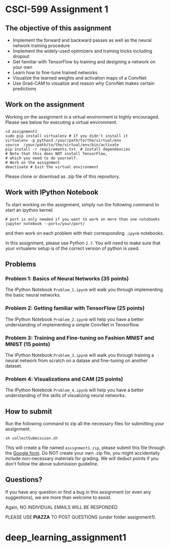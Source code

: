 # CSCI-599 Assignment 1

## The objective of this assignment
* Implement the forward and backward passes as well as the neural network training procedure
* Implement the widely-used optimizers and training tricks including dropout
* Get familiar with TensorFlow by training and designing a network on your own
* Learn how to fine-tune trained networks
* Visualize the learned weights and activation maps of a ConvNet
* Use Grad-CAM to visualize and reason why ConvNet makes certain predictions

## Work on the assignment
Working on the assignment in a virtual environment is highly encouraged.
Please see below for executing a virtual environment.
```shell
cd assignment1
sudo pip install virtualenv # If you didn't install it
virtualenv -p python3 /your/path/to/the/virtual/env
source  /your/path/to/the/virtual/env/bin/activate
pip install -r requirements.txt  # Install dependencies
# Note that this does NOT install TensorFlow,
# which you need to do yourself.
# Work on the assignment
deactivate # Exit the virtual environment
```

Please clone or download as .zip file of this repository.

## Work with IPython Notebook
To start working on the assignment, simply run the following command to start an ipython kernel.
```shell
# port is only needed if you want to work on more than one notebooks
jupyter notebook --port=/your/port/
```
and then work on each problem with their corresponding ```.ipynb``` notebooks.

In this assignment, please use Python `2.7`. You will need to make sure that your virtualenv setup is of the correct version of python is used. 

## Problems

### Problem 1: Basics of Neural Networks (35 points)
The IPython Notebook `Problem_1.ipynb` will walk you through implementing the basic neural networks.

### Problem 2: Getting familiar with TensorFlow (25 points)
The IPython Notebook `Problem_2.ipynb` will help you have a better understanding of implementing a simple ConvNet in Tensorflow.

### Problem 3: Training and Fine-tuning on Fashion MNIST and MNIST (15 points)
The IPython Notebook `Problem_3.ipynb` will walk you through training a neural network from scratch on a datase and fine-tuning on another dataset.

### Problem 4: Visualizations and CAM (25 points)
The IPython Notebook `Problem_4.ipynb` will help you have a better understanding of the skills of visualizing neural networks.

## How to submit

Run the following command to zip all the necessary files for submitting your assignment.

```shell
sh collectSubmission.sh
```

This will create a file named `assignment1.zip`, please submit this file through the [Google form](https://goo.gl/forms/tZ4oNSZT55aw7jGD2).
Do NOT create your own .zip file, you might accidentally include non-necessary
materials for grading. We will deduct points if you don't follow the above
submission guideline.

## Questions?
If you have any question or find a bug in this assignment (or even any suggestions), we are
more than welcome to assist.

Again, NO INDIVIDUAL EMAILS WILL BE RESPONDED.

PLEASE USE **PIAZZA** TO POST QUESTIONS (under folder assignment1).
# deep_learning_assignment1
